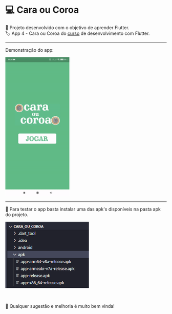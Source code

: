 # 💻 Cara ou Coroa

📱 Projeto desenvolvido com o objetivo de aprender Flutter.
<br>
🏷️ App 4 - Cara ou Coroa do [curso](https://www.udemy.com/course/desenvolvimento-android-e-ios-com-flutter/) de desenvolvimento com Flutter.

---

Demonstração do app:

<img src="./github_assets/exemplo.gif" width="200px" />

---

🧪 Para testar o app basta instalar uma das apk's disponíveis na pasta apk do projeto.

![](./github_assets/apks_dir.png)

<br>

🙏 Qualquer sugestão e melhoria é muito bem vinda!

